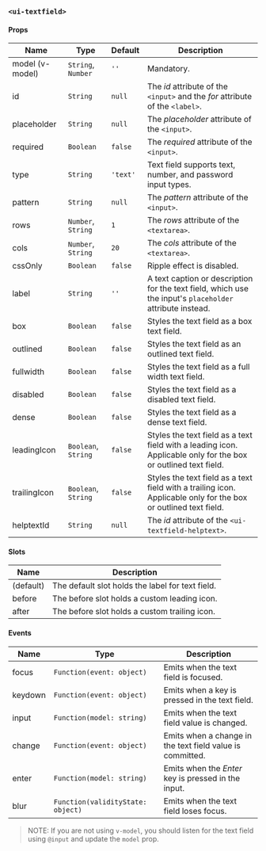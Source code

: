 ### `<ui-textfield>`

#### Props

| Name            | Type                | Default  | Description                                                                                                     |
| --------------- | ------------------- | -------- | --------------------------------------------------------------------------------------------------------------- |
| model (v-model) | `String`, `Number`  | `''`     | Mandatory.                                                                                                      |
| id              | `String`            | `null`   | The _id_ attribute of the `<input>` and the _for_ attribute of the `<label>`.                                   |
| placeholder     | `String`            | `null`   | The _placeholder_ attribute of the `<input>`.                                                                   |
| required        | `Boolean`           | `false`  | The _required_ attribute of the `<input>`.                                                                      |
| type            | `String`            | `'text'` | Text field supports text, number, and password input types.                                                     |
| pattern         | `String`            | `null`   | The _pattern_ attribute of the `<input>`.                                                                       |
| rows            | `Number`, `String`  | `1`      | The _rows_ attribute of the `<textarea>`.                                                                       |
| cols            | `Number`, `String`  | `20`     | The _cols_ attribute of the `<textarea>`.                                                                       |
| cssOnly         | `Boolean`           | `false`  | Ripple effect is disabled.                                                                                      |
| label           | `String`            | `''`     | A text caption or description for the text field, which use the input's `placeholder` attribute instead.        |
| box             | `Boolean`           | `false`  | Styles the text field as a box text field.                                                                      |
| outlined        | `Boolean`           | `false`  | Styles the text field as an outlined text field.                                                                |
| fullwidth       | `Boolean`           | `false`  | Styles the text field as a full width text field.                                                               |
| disabled        | `Boolean`           | `false`  | Styles the text field as a disabled text field.                                                                 |
| dense           | `Boolean`           | `false`  | Styles the text field as a dense text field.                                                                    |
| leadingIcon     | `Boolean`, `String` | `false`  | Styles the text field as a text field with a leading icon. Applicable only for the box or outlined text field.  |
| trailingIcon    | `Boolean`, `String` | `false`  | Styles the text field as a text field with a trailing icon. Applicable only for the box or outlined text field. |
| helptextId      | `String`            | `null`   | The _id_ attribute of the `<ui-textfield-helptext>`.                                                            |

#### Slots

| Name      | Description                                      |
| --------- | ------------------------------------------------ |
| (default) | The default slot holds the label for text field. |
| before    | The before slot holds a custom leading icon.     |
| after     | The before slot holds a custom trailing icon.    |

#### Events

| Name    | Type                              | Description                                               |
| ------- | --------------------------------- | --------------------------------------------------------- |
| focus   | `Function(event: object)`         | Emits when the text field is focused.                     |
| keydown | `Function(event: object)`         | Emits when a key is pressed in the text field.            |
| input   | `Function(model: string)`         | Emits when the text field value is changed.               |
| change  | `Function(event: object)`         | Emits when a change in the text field value is committed. |
| enter   | `Function(model: string)`         | Emits when the _Enter_ key is pressed in the input.       |
| blur    | `Function(validityState: object)` | Emits when the text field loses focus.                    |

> NOTE: If you are not using `v-model`, you should listen for the text field using `@input` and update the `model` prop.
